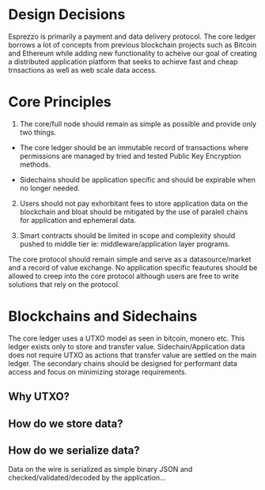 # Design Decisions

Esprezzo is primarily a payment and data delivery protocol. The core ledger borrows a lot of
concepts from previous blockchain projects such as Bitcoin and Ethereum while adding new 
functionality to acheive our goal of creating a distributed application platform
that seeks to achieve fast and cheap trnsactions as well as web scale data access.


# Core Principles

1. The core/full node should remain as simple as possible and provide only two things. 

- The core ledger should be an immutable record of transactions where permissions are managed by tried and tested Public Key Encryption methods.

- Sidechains should be application specific and should be expirable when no longer needed. 


2. Users should not pay exhorbitant fees to store application data on the blockchain and bloat should be mitigated by the use of paralell chains for application and ephemeral data.

3. Smart contracts should be limited in scope and complexity should pushed to middle tier ie: middleware/application layer programs.

The core protocol should remain simple and serve as a datasource/market and a record of value exchange. No application specific feautures should be allowed to creep into the core protocol although users are free to write solutions that rely on the protocol.


# Blockchains and Sidechains
The core ledger uses a UTXO model as seen in bitcoin, monero etc. This ledger exists only to store and transfer value. Sidechain/Application data does not require UTXO as actions that transfer value are settled on the main ledger. The secondary chains should be designed for performant data access and focus on minimizing storage requirements.

## Why UTXO?

## How do we store data?

## How do we serialize data?
Data on the wire is serialized as simple binary JSON and checked/validated/decoded by the application...

